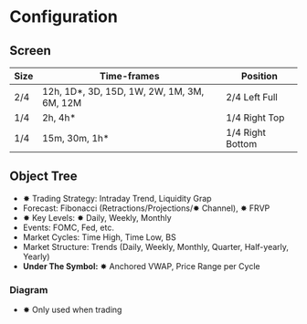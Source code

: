 # Configuration

## Screen

| Size | Time-frames                                 | Position         |
| ---- | ------------------------------------------- | ---------------- |
| 2/4  | 12h, 1D\*, 3D, 15D, 1W, 2W, 1M, 3M, 6M, 12M | 2/4 Left Full    |
| 1/4  | 2h, 4h\*                                    | 1/4 Right Top    |
| 1/4  | 15m, 30m, 1h\*                              | 1/4 Right Bottom |

## Object Tree

- ✸ Trading Strategy: Intraday Trend, Liquidity Grap
- Forecast: Fibonacci (Retractions/Projections/✸ Channel), ✸ FRVP
- ✸ Key Levels: ✸ Daily, Weekly, Monthly
- Events: FOMC, Fed, etc.
- Market Cycles: Time High, Time Low, BS
- Market Structure: Trends (Daily, Weekly, Monthly, Quarter, Half-yearly, Yearly)
- **Under The Symbol:** ✸ Anchored VWAP, Price Range per Cycle

### Diagram

- ✸ Only used when trading

<!--
- Overpast
- Volume Profile
-->

<!--
- 1M: Trends, Key Levels
- 1W: Trends, Key Levels, Projections/Retractions
- 1D: Trends, Key Levels, Liquidity Levels, Anchored VWAP (1d)
- 4H: Trends
-->

<!--
## Colors

white
silver
gray
black

red
orange
yellow
green I
teal D
aqua W
blue M
purple Q
fuchsia HY
maroon Y
-->
